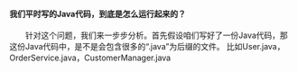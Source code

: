 #### 我们平时写的Java代码，到底是怎么运行起来的？
&emsp;&emsp;针对这个问题，我们来一步步分析。首先假设咱们写好了一份Java代码，那这份Java代码中，是不是会包含很多的“.java”为后缀的文件。
比如User.java，OrderService.java，CustomerManager.java
